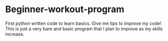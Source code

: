 # Beginner-workout-program
First python written code to learn basics. 
Give me tips to improve my code!
This is just a very bare and basic program that I plan to improve as my skills increase.
